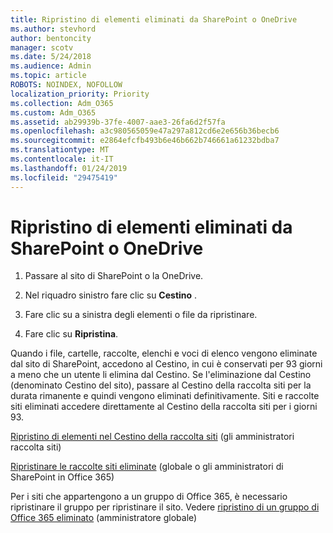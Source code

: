 ```yaml
---
title: Ripristino di elementi eliminati da SharePoint o OneDrive
ms.author: stevhord
author: bentoncity
manager: scotv
ms.date: 5/24/2018
ms.audience: Admin
ms.topic: article
ROBOTS: NOINDEX, NOFOLLOW
localization_priority: Priority
ms.collection: Adm_O365
ms.custom: Adm_O365
ms.assetid: ab29939b-37fe-4007-aae3-26fa6d2f57fa
ms.openlocfilehash: a3c980565059e47a297a812cd6e2e656b36becb6
ms.sourcegitcommit: e2864efcfb493b6e46b662b746661a61232bdba7
ms.translationtype: MT
ms.contentlocale: it-IT
ms.lasthandoff: 01/24/2019
ms.locfileid: "29475419"
---
```

# <a name="restore-deleted-items-from-sharepoint-or-onedrive"></a>Ripristino di elementi eliminati da SharePoint o OneDrive

1. Passare al sito di SharePoint o la OneDrive.
    
2. Nel riquadro sinistro fare clic su **Cestino** . 
    
3. Fare clic su a sinistra degli elementi o file da ripristinare.
    
4. Fare clic su **Ripristina**. 
    
Quando i file, cartelle, raccolte, elenchi e voci di elenco vengono eliminate dal sito di SharePoint, accedono al Cestino, in cui è conservati per 93 giorni a meno che un utente li elimina dal Cestino. Se l'eliminazione dal Cestino (denominato Cestino del sito), passare al Cestino della raccolta siti per la durata rimanente e quindi vengono eliminati definitivamente. Siti e raccolte siti eliminati accedere direttamente al Cestino della raccolta siti per i giorni 93.
  
[Ripristino di elementi nel Cestino della raccolta siti](https://go.microsoft.com/fwlink/?linkid=867800) (gli amministratori raccolta siti) 
  
[Ripristinare le raccolte siti eliminate](https://go.microsoft.com/fwlink/?linkid=867660) (globale o gli amministratori di SharePoint in Office 365) 
  
Per i siti che appartengono a un gruppo di Office 365, è necessario ripristinare il gruppo per ripristinare il sito. Vedere [ripristino di un gruppo di Office 365 eliminato](https://go.microsoft.com/fwlink/?linkid=867802) (amministratore globale) 
  

